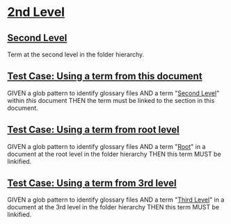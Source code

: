 # [2nd Level](#2nd-level)

## [Second Level](#second-level)

Term at the second level in the folder hierarchy.

## [Test Case: Using a term from this document](#test-case-using-a-term-from-this-document)

GIVEN a glob pattern to identify glossary files
AND a term "[Second Level][1]" within *this* document
THEN the term must be linked to the section in this document.

## [Test Case: Using a term from root level](#test-case-using-a-term-from-root-level)

GIVEN a glob pattern to identify glossary files
AND a term "[Root][2]" in a document at the root level in the folder hierarchy
THEN this term MUST be linkified.

## [Test Case: Using a term from 3rd level](#test-case-using-a-term-from-3rd-level)

GIVEN a glob pattern to identify glossary files
AND a term "[Third Level][3]" in a document at the 3rd level in the folder hierarchy
THEN this term MUST be linkified.

[1]: #second-level "Term at the second level in the folder hierarchy."

[2]: ../document.md#root "Test term at the root level in the folder tree."

[3]: ./3rd/document.md#third-level "Term at the third level in the folder hierarchy."
